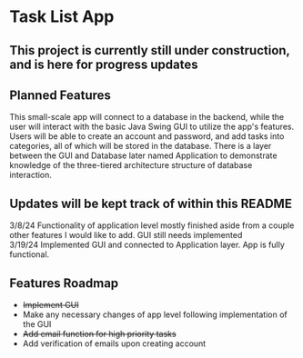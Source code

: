 # Task List App
## This project is currently still under construction, and is here for progress updates

## Planned Features
 This small-scale app will connect to a database in the backend, while the user will interact with the basic Java Swing GUI to utilize the app's features. Users will be able to create an account and password, and add tasks into categories, all of which will be stored in the database. There is a layer between the GUI and Database later named Application to demonstrate knowledge of the three-tiered architecture structure of database interaction.

 ## Updates will be kept track of within this README
 3/8/24 Functionality of application level mostly finished aside from a couple other features I would like to add. GUI still needs implemented</br>
 3/19/24 Implemented GUI and connected to Application layer. App is fully functional.

## Features Roadmap
- ~~Implement GUI~~
- Make any necessary changes of app level following implementation of the GUI
- ~~Add email function for high priority tasks~~
- Add verification of emails upon creating account
